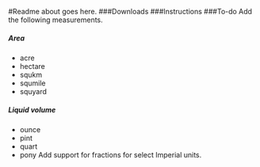 #Readme
about goes here.
###Downloads
###Instructions
###To-do
Add the following measurements.
##### Area
* acre
* hectare
* squkm
* squmile
* squyard
##### Liquid volume
* ounce
* pint
* quart
* pony
Add support for fractions for select Imperial units.